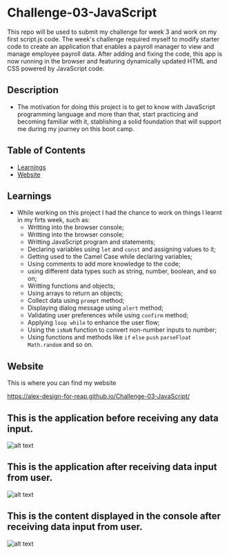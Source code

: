 # Challenge-03-JavaScript

This repo will be used to submit my challenge for week 3 and work on my first script.js code. The week's challenge required myself to modify starter code to create an application that enables a payroll manager to view and manage employee payroll data. After adding and fixing the code, this app is now running in the browser and featuring dynamically updated HTML and CSS powered by JavaScript code.

## Description

- The motivation for doing this project is to get to know with JavaScript programming language and more than that, start practicing and becoming familiar with it, stablishing a solid foundation that will support me during my journey on this boot camp.

## Table of Contents

- [Learnings](#learnings)
- [Website](#website)

## Learnings

- While working on this project I had the chance to work on things I learnt in my firts week, such as:
  - Writting into the browser console;
  - Writting into the browser console;
  - Writting JavaScript program and statements;
  - Declaring variables using `let` and `const` and assigning values to it;
  - Getting used to the Camel Case while declaring variables;
  - Using comments to add more knowledge to the code;
  - using different data types such as string, number, boolean, and so on;
  - Writting functions and objects;
  - Using arrays to return an objects;
  - Collect data using `prompt` method;
  - Displaying dialog message using `alert` method;
  - Validating user preferences while using `confirm` method;
  - Applying `loop while` to enhance the user flow;
  - Using the `isNaN` function to convert non-number inputs to number;
  - Using functions and methods like `if` `else` `push` `parseFloat` `Math.random` and so on.

## Website

This is where you can find my website

https://alex-design-for-reap.github.io/Challenge-03-JavaScript/

## This is the application before receiving any data input.

![alt text](<Screenshot 2024-03-20 at 4.22.03 pm.png>)

## This is the application after receiving data input from user.

![alt text](<Screenshot 2024-03-20 at 4.25.24 pm.png>)

## This is the content displayed in the console after receiving data input from user.

![alt text](<Screenshot 2024-03-20 at 4.28.00 pm.png>)
